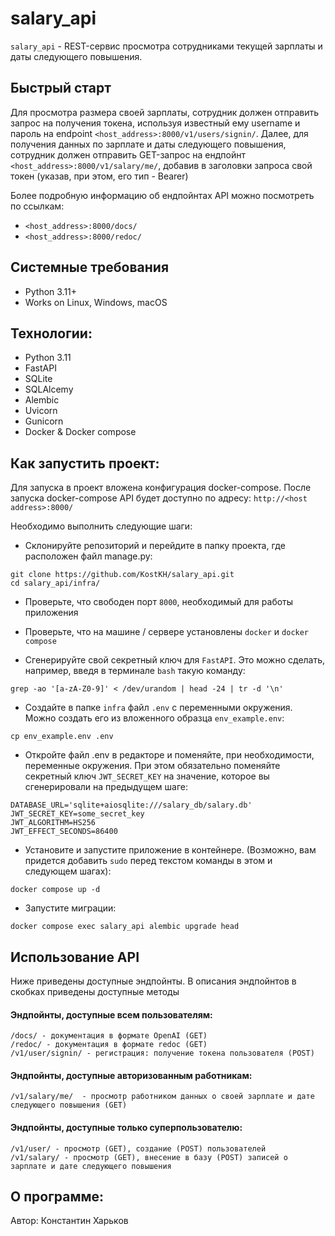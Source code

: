 # salary_api

`salary_api` - REST-сервис просмотра сотрудниками текущей зарплаты и даты следующего
повышения.

## Быстрый старт
Для просмотра размера своей зарплаты, сотрудник должен отправить запрос на получения токена, используя известный ему username и пароль на endpoint `<host_address>:8000/v1/users/signin/`.
Далее, для получения данных по зарплате и даты следующего повышения, сотрудник должен отправить GET-запрос на ендпойнт `<host_address>:8000/v1/salary/me/`, добавив в заголовки запроса свой токен (указав, при этом, его тип - Bearer)

Более подробную информацию об ендпойнтах API можно посмотреть по ссылкам:

- `<host_address>:8000/docs/`
- `<host_address>:8000/redoc/`


## Системные требования
- Python 3.11+
- Works on Linux, Windows, macOS

## Технологии:
- Python 3.11
- FastAPI
- SQLite
- SQLAlcemy
- Alembic 
- Uvicorn
- Gunicorn
- Docker & Docker compose

## Как запустить проект:

Для запуска в проект вложена конфигурация docker-compose. После запуска docker-compose API будет доступно по адресу: `http://<host address>:8000/`

Необходимо выполнить следующие шаги:
- Склонируйте репозиторий и перейдите в папку проекта, где расположен файл manage.py:
```
git clone https://github.com/KostKH/salary_api.git
cd salary_api/infra/
```
- Проверьте, что свободен порт `8000`, необходимый для работы приложения

- Проверьте, что на машине / сервере установлены `docker` и `docker compose`

- Сгенерируйте свой секретный ключ для `FastAPI`. Это можно сделать, например, введя в терминале `bash` такую команду:
```
grep -ao '[a-zA-Z0-9]' < /dev/urandom | head -24 | tr -d '\n'
```
- Cоздайте в папке `infra` файл `.env` с переменными окружения. Можно создать его из вложенного образца `env_example.env`:
```
cp env_example.env .env
```
- Откройте файл .env в редакторе и поменяйте, при необходимости, переменные окружения. При этом обязательно поменяйте секретный ключ `JWT_SECRET_KEY` на значение, которое вы сгенерировали на предыдущем шаге:
```
DATABASE_URL='sqlite+aiosqlite:///salary_db/salary.db'
JWT_SECRET_KEY=some_secret_key
JWT_ALGORITHM=HS256
JWT_EFFECT_SECONDS=86400

```
- Установите и запустите приложение в контейнере. (Возможно, вам придется добавить `sudo` перед текстом команды в этом и следующем шагах):
```
docker compose up -d
```
- Запустите миграции:
```
docker compose exec salary_api alembic upgrade head
```

## Использование API
Ниже приведены доступные эндпойнты. В описания эндпойнтов в скобках приведены доступные методы

#### Эндпойнты, доступные всем пользователям:
```
/docs/ - документация в формате OpenAI (GET)
/redoc/ - документация в формате redoc (GET)
/v1/user/signin/ - регистрация: получение токена пользователя (POST)
```
#### Эндпойнты, доступные авторизованным работникам:
```
/v1/salary/me/  - просмотр работником данных о своей зарплате и дате следующего повышения (GET)
```
#### Эндпойнты, доступные только суперпользователю:
```
/v1/user/ - просмотр (GET), создание (POST) пользователей
/v1/salary/ - просмотр (GET), внесение в базу (POST) записей о зарплате и дате следующего повышения
```
## О программе:

Автор: Константин Харьков